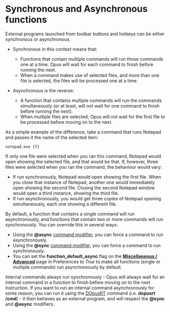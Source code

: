 # Synchronous and Asynchronous functions

External programs launched from toolbar buttons and hotkeys can be either synchronous or asynchronous.

- Synchronous in this context means that:
  - Functions that contain multiple commands will run those commands one at a time. Opus will wait for each command to finish before running the next.
  - When a command makes use of selected files, and more than one file is selected, the files will be processed one at a time.

- Asynchronous is the reverse:
  - A function that contains multiple commands will run the commands simultaneously (or at least, will not wait for one command to finish before running the next).
  - When multiple files are selected, Opus will not wait for the first file to be processed before moving on to the next.

As a simple example of the difference, take a command that runs Notepad and passes it the name of the selected item:

`notepad.exe {f}`

If only one file were selected when you ran this command, Notepad would open showing the selected file, and that would be that. If, however, three files were selected when you ran the command, the behaviour would vary:

- If run synchronously, Notepad would open showing the first file. When you close that instance of Notepad, another one would immediately open showing the second file. Closing the second Notepad window would open a third instance, showing the third file.
- If run asynchronously, you would get three copies of Notepad opening simultaneously, each one showing a different file.

By default, a function that contains a single command will run asynchronously, and functions that contain two or more commands will run synchronously. You can override this in several ways:

- Using the **@async** [command modifier](command_modifiers.md), you can force a command to run asynchronously.
- Using the **@sync** [command modifier](command_modifiers.md), you can force a command to run synchronously.
- You can set the **function_default_async** flag on the **[Miscellaneous / Advanced](/Manual/preferences/preferences_categories/miscellaneous/advanced_options.md)** page in Preferences to *True* to make all functions (single or multiple commands) run asynchronously by default.

Internal commands always run synchronously - Opus will always wait for an internal command in a function to finish before moving on to the next instruction. If you want to run an internal command asynchronously for some reason, you can run it using the [DOpusRT](/Manual/reference/dopusrt_reference/README.md) command (i.e. **dopusrt /cmd**) - it then behaves as an external program, and will respect the **@sync** and **@async** modifiers.
